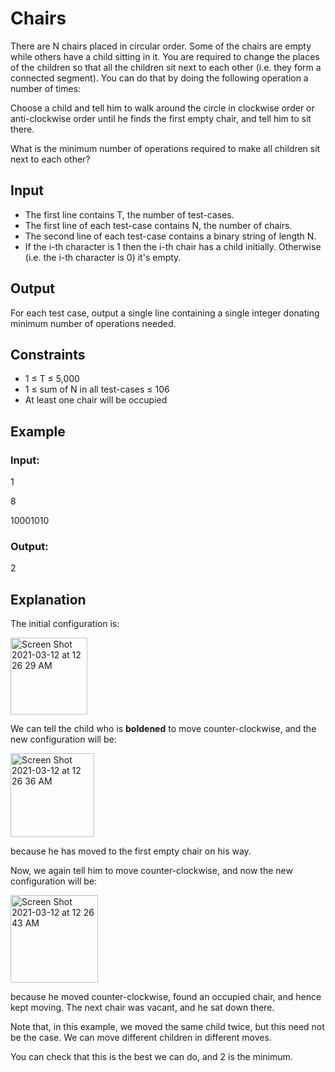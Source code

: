 # Chairs

There are N chairs placed in circular order. Some of the chairs are empty while others have a child sitting in it. 
You are required to change the places of the children so that all the children sit next to each other (i.e. they form a connected segment). 
You can do that by doing the following operation a number of times:

Choose a child and tell him to walk around the circle in clockwise order or anti-clockwise order 
until he finds the first empty chair, and tell him to sit there.

What is the minimum number of operations required to make all children sit next to each other?

## Input

- The first line contains T, the number of test-cases.
- The first line of each test-case contains N, the number of chairs.
- The second line of each test-case contains a binary string of length N. 
- If the i-th character is 1 then the i-th chair has a child initially. Otherwise (i.e. the i-th character is 0) it's empty.

## Output

For each test case, output a single line containing a single integer donating minimum number of operations needed.

## Constraints

- 1 ≤ T ≤ 5,000
- 1 ≤ sum of N in all test-cases ≤ 106
- At least one chair will be occupied

## Example

### Input:

1

8

10001010

### Output:

2

## Explanation

The initial configuration is:

<img width="123" alt="Screen Shot 2021-03-12 at 12 26 29 AM" src="https://user-images.githubusercontent.com/69542867/110906772-a8fb2200-82c9-11eb-80fb-4747414f44ca.png">

We can tell the child who is **boldened** to move counter-clockwise, and the new configuration will be:

<img width="134" alt="Screen Shot 2021-03-12 at 12 26 36 AM" src="https://user-images.githubusercontent.com/69542867/110906774-a993b880-82c9-11eb-9362-a321b16e99e9.png">

because he has moved to the first empty chair on his way.

Now, we again tell him to move counter-clockwise, and now the new configuration will be:

<img width="140" alt="Screen Shot 2021-03-12 at 12 26 43 AM" src="https://user-images.githubusercontent.com/69542867/110906775-aa2c4f00-82c9-11eb-96d0-907eead0fdbf.png">

because he moved counter-clockwise, found an occupied chair, and hence kept moving. The next chair was vacant, and he sat down there.

Note that, in this example, we moved the same child twice, but this need not be the case. We can move different children in different moves.

You can check that this is the best we can do, and 2 is the minimum.
